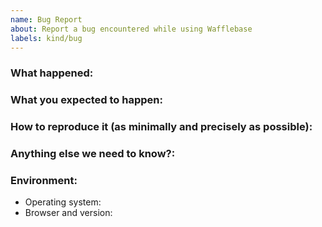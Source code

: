 ```yaml
---
name: Bug Report
about: Report a bug encountered while using Wafflebase
labels: kind/bug
---
```


<!-- Please use this template while reporting a bug and provide as much info as possible. Not doing so may result in your bug not being addressed in a timely manner. Thanks!
-->

### What happened:

### What you expected to happen:

### How to reproduce it (as minimally and precisely as possible):

### Anything else we need to know?:

### Environment:

- Operating system:
- Browser and version:
